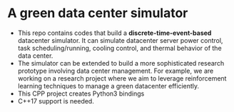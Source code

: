 # A green data center simulator
- This repo contains codes that build a **discrete-time-event-based** datacenter simulator. It can simulate datacenter server power control, task scheduling/running, cooling control, and thermal behavior of the data center.
- The simulator can be extended to build a more sophisticated research prototype involving data center management. For example, we are working on a research project where we aim to leverage reinforcement learning techniques to manage a green datacenter efficiently.
- This CPP project creates Python3 bindings
- C++17 support is needed.
